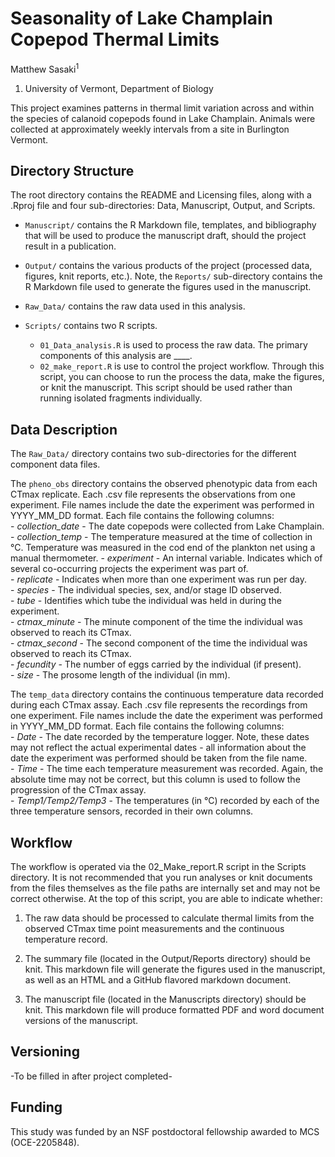 # Seasonality of Lake Champlain Copepod Thermal Limits	

Matthew Sasaki<sup>1</sup>

1. University of Vermont, Department of Biology	

This project examines patterns in thermal limit variation across and within the species of calanoid copepods found in Lake Champlain. Animals were collected at approximately weekly intervals from a site in Burlington Vermont.    

## Directory Structure 
The root directory contains the README and Licensing files, along with a .Rproj file and four sub-directories: Data, Manuscript, Output, and Scripts.  

-   `Manuscript/` contains the R Markdown file, templates, and bibliography that will be used to produce the manuscript draft, should the project result in a publication. 

-   `Output/` contains the various products of the project (processed data, figures, knit reports, etc.). Note, the `Reports/` sub-directory contains the R Markdown file used to generate the figures used in the manuscript.  

-   `Raw_Data/` contains the raw data used in this analysis.  

-   `Scripts/` contains two R scripts. 
    -   `01_Data_analysis.R` is used to process the raw data. The primary components of this analysis are ____. 
    -   `02_make_report.R` is use to control the project workflow. Through this script, you can choose to run the process the data, make the figures, or knit the manuscript. This script should be used rather than running isolated fragments individually. 


## Data Description 	

The `Raw_Data/` directory contains two sub-directories for the different component data files.

The `pheno_obs` directory contains the observed phenotypic data from each CTmax replicate. Each .csv file represents the observations from one experiment. File names include the date the experiment was performed in YYYY_MM_DD format. Each file contains the following columns:   
    -   *collection_date* - The date copepods were collected from Lake Champlain. 	  	
    -   *collection_temp*	- The temperature measured at the time of collection in °C. Temperature was measured in the cod end of the plankton net using a manual thermometer.	
    -   *experiment* - An internal variable. Indicates which of several co-occurring projects the experiment was part of. 		   
    -   *replicate* - Indicates when more than one experiment was run per day. 		   
    -   *species* - The individual species, sex, and/or stage ID observed.		   
    -   *tube* - Identifies which tube the individual was held in during the experiment. 		   
    -   *ctmax_minute* - The minute component of the time the individual was observed to reach its CTmax. 		   
    -   *ctmax_second* - The second component of the time the individual was observed to reach its CTmax. 		   
    -   *fecundity* - The number of eggs carried by the individual (if present). 		   
    -   *size* - The prosome length of the individual (in mm). 		   

The `temp_data` directory contains the continuous temperature data recorded during each CTmax assay. Each .csv file represents the recordings from one experiment. File names include the date the experiment was performed in YYYY_MM_DD format. Each file contains the following columns:   
    -   *Date* - The date recorded by the temperature logger. Note, these dates may not reflect the actual experimental dates - all information about the date the experiment was performed should be taken from the file name.    	
    -   *Time*	- The time each temperature measurement was recorded. Again, the absolute time may not be correct, but this column is used to follow the progression of the CTmax assay.	
    -   *Temp1/Temp2/Temp3* - The temperatures (in °C) recorded by each of the three temperature sensors, recorded in their own columns. 	
    
    
## Workflow

The workflow is operated via the 02_Make_report.R script in the Scripts directory. It is not recommended that you run analyses or knit documents from the files themselves as the file paths are internally set and may not be correct otherwise. At the top of this script, you are able to indicate whether:

1. The raw data should be processed to calculate thermal limits from the observed CTmax time point measurements and the continuous temperature record.  

2. The summary file (located in the Output/Reports directory) should be knit. This markdown file will generate the figures used in the manuscript, as well as an HTML and a GitHub flavored markdown document.

3. The manuscript file (located in the Manuscripts directory) should be knit. This markdown file will produce formatted PDF and word document versions of the manuscript. 


## Versioning   

-To be filled in after project completed- 

## Funding

This study was funded by an NSF postdoctoral fellowship awarded to MCS (OCE-2205848).
